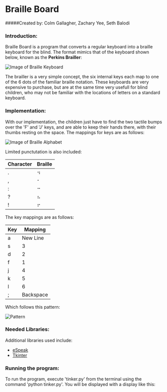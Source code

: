 # Braille Board
#####Created by: Colm Gallagher, Zachary Yee, Seth Balodi
### Introduction:
Braille Board is a program that converts a regular keyboard into a braille keyboard for the blind. The format mimics that of the keyboard shown below, known as the **Perkins Brailler**:

![Image of Braille Keyboard](https://images.indiegogo.com/file_attachments/309591/files/20140115014447-BrailleKeyboard.jpg?1389779087)

The brailler is a very simple concept, the six internal keys each map to one of the 6 dots of the familiar braille notation. These keyboards are very expensive to purchase, but are at the same time very usefull for blind children, who may not be familiar with the locations of letters on a standard keyboard.

### Implementation:
With our implementation, the children just have to find the two tactile bumps over the 'F' and 'J' keys, and are able to keep their hands there, with their thumbs resting on the space. The mappings for keys are as follows:

![Image of Braille Alphabet](http://faculty.washington.edu/chudler/gif/braille.gif)

Limited punctutation is also included:

| Character | Braille  |
| --------- | -------  |
| .         | &#x2832; |
| ,         | &#x2802; |
| :         | &#x2812; |
| ?         | &#x2826; |
| !         | &#x2816; |

The key mappings are as follows:

Key | Mapping
----| -------
a | New Line
s | 3
d | 2
f | 1
j | 4
k | 5
l | 6
; | Backspace

Which follows this pattern:

![Pattern](http://www.faculty.umb.edu/wendy_buckley/BrailleI/class01/images/image001.jpg)

### Needed Libraries:
Additional libraries used include:
* [eSpeak](http://espeak.sourceforge.net/)
* [Tkinter](https://wiki.python.org/moin/TkInter)

### Running the program:
To run the program, execute 'tinker.py' from the terminal using the command 'python tinker.py'.
You will be displayed with a display like this:

